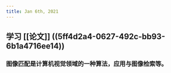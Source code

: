 ```yaml
---
title: Jan 6th, 2021
---
```


## 学习 [[论文]] ((5ff4d2a4-0627-492c-bb93-6b1a4716ee14))
### 图像匹配是计算机视觉领域的一种算法，应用与图像检索等。
##
